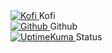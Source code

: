 <div class="box-holder">
    <div class="box">
        <a href="https://toastxc.xyz/kofi">
            <img src="https://repo.toastxc.xyz/web/kofi.png" alt="Kofi">
        </a>
        Kofi
    </div>
    <div class="box">
        <a href="https://github.com/toastxc">
            <img src="https://repo.toastxc.xyz/web/github.png" alt="Github"/>
        </a>
        Github
    </div>
    <div class="box">
        <a href="https://toastxc.xyz/s">
            <img src="https://repo.toastxc.xyz/web/kuma.svg" alt="UptimeKuma"/>
        </a>
        Status
    </div>
</div>